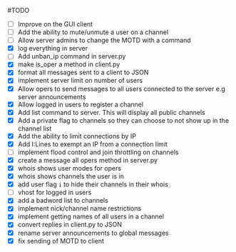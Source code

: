 #TODO

- [ ] Improve on the GUI client
- [ ] Add the ability to mute/unmute a user on a channel
- [ ] Allow server admins to change the MOTD with a command
- [x] log everything in server
- [ ] Add unban_ip command in server.py
- [x] make is_oper a method in client.py
- [x] format all messages sent to a client to JSON
- [x] implement server limit on number of users
- [x] Allow opers to send messages to all users connected to the server e.g server announcements
- [x] Allow logged in users to register a channel
- [x] Add list command to server. This will display all public channels
- [x] Add a private flag to channels so they can choose to not show up in the channel list
- [x] Add the ability to limit connections by IP
- [x] Add I:Lines to exempt an IP from a connection limit
- [ ] implement flood control and join throttling on channels
- [x] create a message all opers method in server.py
- [x] whois shows user modes for opers
- [x] whois shows channels the user is in
- [x] add user flag `i` to hide their channels in their whois
- [ ] vhost for logged in users
- [x] add a badword list to channels
- [x] implement nick/channel name restrictions
- [x] implement getting names of all users in a channel
- [x] convert replies in client.py to JSON
- [x] rename server announcements to global messages
- [x] fix sending of MOTD to client
